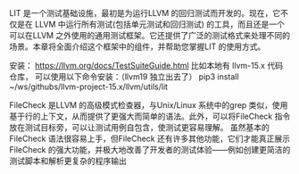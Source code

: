LIT 是一个测试基础设施，最初是为运行LLVM 的回归测试而开发的。现在，它不仅是在 LLVM 中运行所有测试(包括单元测试和回归测试) 的工具，而且还是一个可以在LLVM 之外使用的通用测试框架。它还提供了广泛的测试格式来处理不同的场景。本章将全面介绍这个框架中的组件，并帮助您掌握LIT 的使用方式。

安装：
https://llvm.org/docs/TestSuiteGuide.html
比如本地有 llvm-15.x 代码仓库， 可以使用以下命令安装：（llvm19 独立出去了）
pip3 install ~/ws/githubs/llvm-project-15.x/llvm/utils/lit


FileCheck 是LLVM 的高级模式检查器，与Unix/Linux 系统中的grep 类似，使用基于行的上下文，从而提供了更强大而简单的语法。此外，可以将FileCheck 指令放在测试目标旁，可以让测试用例自包含，使测试更容易理解。
虽然基本的FileCheck 语法很容易上手，但FileCheck 还有许多其他功能，它们才能真正展示FileCheck 的强大功能，并极大地改善了开发者的测试体验——例如创建更简洁的测试脚本和解析更复杂的程序输出